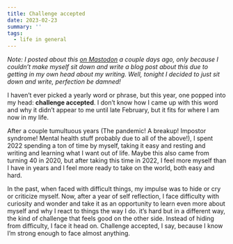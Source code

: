 ```yaml
---
title: Challenge accepted
date: 2023-02-23
summary: ''
tags:
  - life in general
---
```


_Note: I posted about this [on Mastodon](https://labyrinth.social/@starshaped/109911255990204748) a couple days ago, only because I couldn’t make myself sit down and write a blog post about this due to getting in my own head about my writing. Well, tonight I decided to just sit down and write, perfection be damned!_

I haven’t ever picked a yearly word or phrase, but this year, one popped into my head: **challenge accepted**. I don’t know how I came up with this word and why it didn’t appear to me until late February, but it fits for where I am now in my life.

After a couple tumultuous years (The pandemic! A breakup! Impostor syndrome! Mental health stuff probably due to all of the above!), I spent 2022 spending a ton of time by myself, taking it easy and resting and writing and learning what I want out of life. Maybe this also came from turning 40 in 2020, but after taking this time in 2022, I feel more myself than I have in years and I feel more ready to take on the world, both easy and hard.

In the past, when faced with difficult things, my impulse was to hide or cry or criticize myself. Now, after a year of self reflection, I face difficulty with curiosity and wonder and take it as an opportunity to learn even more about myself and why I react to things the way I do. it’s hard but in a different way, the kind of challenge that feels good on the other side. Instead of hiding from difficulty, I face it head on. Challenge accepted, I say, because I know I’m strong enough to face almost anything.
